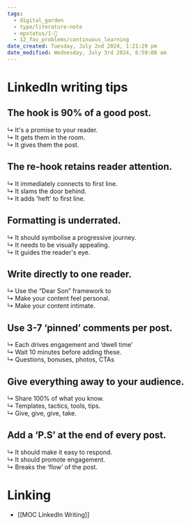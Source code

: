 ```yaml
---
tags:
  - digital_garden
  - type/literature-note
  - epstatus/1-🌱
  - 12_fav_problems/continuous_learning
date_created: Tuesday, July 2nd 2024, 1:21:29 pm
date_modified: Wednesday, July 3rd 2024, 6:59:08 am
---
```

# LinkedIn writing tips

## The hook is 90% of a good post.  
↳ It's a promise to your reader.  
↳ It gets them in the room.  
↳ It gives them the post.  
  
## The re-hook retains reader attention.  
↳ It immediately connects to first line.  
↳ It slams the door behind.  
↳ It adds 'heft' to first line.  
  
## Formatting is underrated.  
↳ It should symbolise a progressive journey.  
↳ It needs to be visually appealing.  
↳ It guides the reader's eye.  
  
## Write directly to one reader.  
↳ Use the “Dear Son” framework to  
↳ Make your content feel personal.  
↳ Make your content intimate.  
  
## Use 3-7 ‘pinned’ comments per post.  
↳ Each drives engagement and ‘dwell time’  
↳ Wait 10 minutes before adding these.  
↳ Questions, bonuses, photos, CTAs  
  
## Give everything away to your audience.  
↳ Share 100% of what you know.  
↳ Templates, tactics, tools, tips.  
↳ Give, give, give, take.  
  
## Add a ‘P.S’ at the end of every post.  
↳ It should make it easy to respond.  
↳ It should promote engagement.  
↳ Breaks the ‘flow’ of the post.


# Linking
+ [[MOC LinkedIn Writing]]